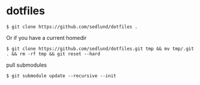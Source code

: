 dotfiles
========

    $ git clone https://github.com/sedlund/dotfiles .

Or if you have a current homedir

    $ git clone https://github.com/sedlund/dotfiles.git tmp && mv tmp/.git . && rm -rf tmp && git reset --hard

pull submodules

    $ git submodule update --recursive --init
